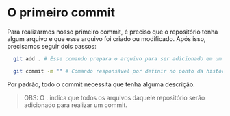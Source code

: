 # O primeiro commit

Para realizarmos nosso primeiro commit, é preciso que o repositório tenha algum arquivo e que esse arquivo foi criado ou modificado. Após isso, precisamos seguir dois passos:

```bash
  git add . # Esse comando prepara o arquivo para ser adicionado em um ponto da história

  git commit -m "" # Comando responsável por definir no ponto da história daquele projeto
```

Por padrão, todo o commit necessita que tenha alguma descrição.

> OBS: O . indica que todos os arquivos daquele repositório serão adicionado para realizar um commit.
